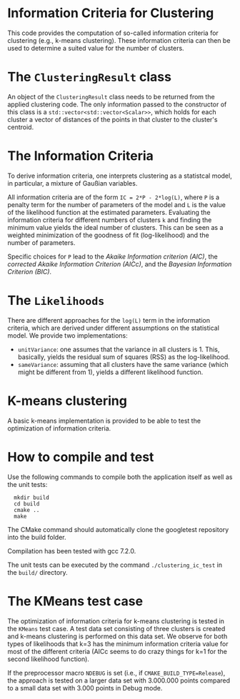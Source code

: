 # Information Criteria for Clustering

This code provides the computation of so-called information criteria for clustering (e.g., k-means clustering).
These information criteria can then be used to determine a suited value for the number of clusters.

# The `ClusteringResult` class

An object of the `ClusteringResult` class needs to be returned from the applied clustering code.
The only information passed to the constructor of this class is a `std::vector<std::vector<Scalar>>`, which holds for each cluster a vector of distances of the points in that cluster to the cluster's centroid.

# The Information Criteria

To derive information criteria, one interprets clustering as a statistcal model, in particular, a mixture of Gaußian variables.

All information criteria are of the form `IC = 2*P - 2*log(L)`, where `P` is a penalty term for the number of parameters of the model and `L` is the value of the likelihood function at the estimated parameters.
Evaluating the information criteria for different numbers of clusters `k` and finding the minimum value yields the ideal number of clusters.
This can be seen as a weighted minimization of the goodness of fit (log-likelihood) and the number of parameters.

Specific choices for `P` lead to the *Akaike Information criterion (AIC)*, the *corrected Akaike Information Criterion (AICc)*, and the *Bayesian Information Criterion (BIC)*.

# The `Likelihoods`

There are different approaches for the `log(L)` term in the information criteria, which are derived under different assumptions on the statistical model.
We provide two implementations:
  * `unitVariance`: one assumes that the variance in all clusters is 1. This, basically, yields the residual sum of squares (RSS) as the log-likelihood.
  * `sameVariance`: assuming that all clusters have the same variance (which might be different from 1), yields a different likelihood function.

# K-means clustering

A basic k-means implementation is provided to be able to test the optimization of information criteria.

# How to compile and test

Use the following commands to compile both the application itself as well as the unit tests:
```
  mkdir build
  cd build
  cmake ..
  make
```
The CMake command should automatically clone the googletest repository into the build folder.

Compilation has been tested with gcc 7.2.0.

The unit tests can be executed by the command
`./clustering_ic_test`
in the `build/` directory.

# The KMeans test case

The optimization of information criteria for k-means clustering is tested in the `KMeans` test case.
A test data set consisting of three clusters is created and k-means clustering is performed on this data set.
We observe for both types of likelihoods that k=3 has the minimum information criteria value for most of the different criteria (AICc seems to do crazy things for k=1 for the second likelihood function).

If the preprocessor macro `NDEBUG` is set (i.e., if `CMAKE_BUILD_TYPE=Release`), the approach is tested on a larger data set with 3.000.000 points compared to a small data set with 3.000 points in Debug mode.